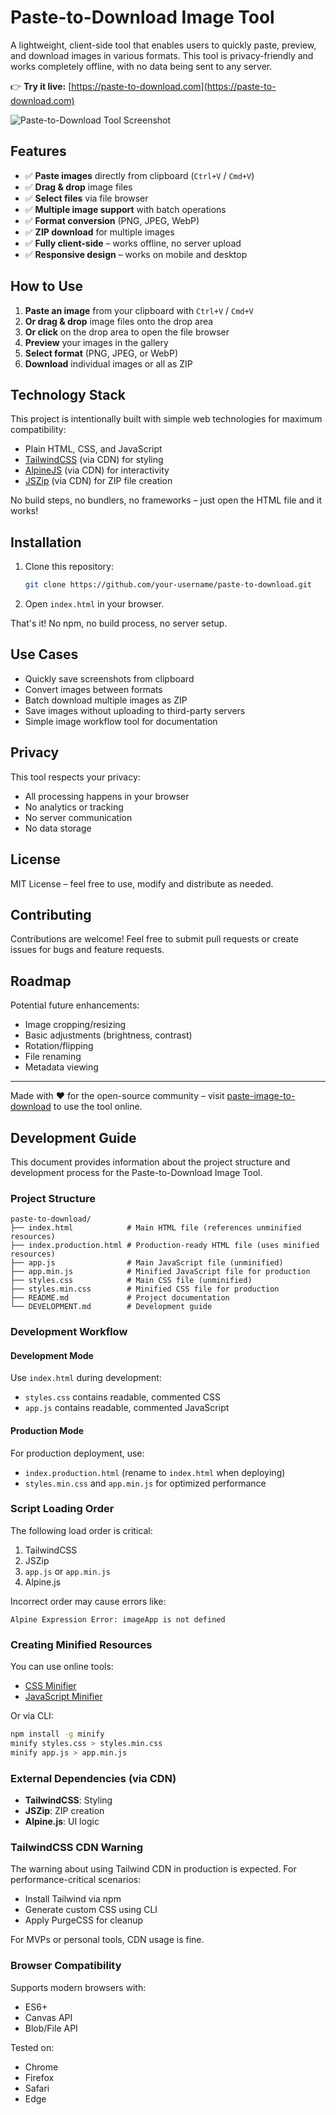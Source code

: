 # Paste-to-Download Image Tool

A lightweight, client-side tool that enables users to quickly paste, preview, and download images in various formats. This tool is privacy-friendly and works completely offline, with no data being sent to any server.

👉 **Try it live:** [https://paste-to-download.com](https://paste-to-download.com)

![Paste-to-Download Tool Screenshot](https://raw.githubusercontent.com/kindtree/paste-to-download/refs/heads/main/Screenshot.png)

## Features

* ✅ **Paste images** directly from clipboard (`Ctrl+V` / `Cmd+V`)
* ✅ **Drag & drop** image files
* ✅ **Select files** via file browser
* ✅ **Multiple image support** with batch operations
* ✅ **Format conversion** (PNG, JPEG, WebP)
* ✅ **ZIP download** for multiple images
* ✅ **Fully client-side** – works offline, no server upload
* ✅ **Responsive design** – works on mobile and desktop

## How to Use

1. **Paste an image** from your clipboard with `Ctrl+V` / `Cmd+V`
2. **Or drag & drop** image files onto the drop area
3. **Or click** on the drop area to open the file browser
4. **Preview** your images in the gallery
5. **Select format** (PNG, JPEG, or WebP)
6. **Download** individual images or all as ZIP

## Technology Stack

This project is intentionally built with simple web technologies for maximum compatibility:

* Plain HTML, CSS, and JavaScript
* [TailwindCSS](https://tailwindcss.com/) (via CDN) for styling
* [AlpineJS](https://alpinejs.dev/) (via CDN) for interactivity
* [JSZip](https://stuk.github.io/jszip/) (via CDN) for ZIP file creation

No build steps, no bundlers, no frameworks – just open the HTML file and it works!

## Installation

1. Clone this repository:

   ```bash
   git clone https://github.com/your-username/paste-to-download.git
   ```

2. Open `index.html` in your browser.

That's it! No npm, no build process, no server setup.

## Use Cases

* Quickly save screenshots from clipboard
* Convert images between formats
* Batch download multiple images as ZIP
* Save images without uploading to third-party servers
* Simple image workflow tool for documentation

## Privacy

This tool respects your privacy:

* All processing happens in your browser
* No analytics or tracking
* No server communication
* No data storage

## License

MIT License – feel free to use, modify and distribute as needed.

## Contributing

Contributions are welcome! Feel free to submit pull requests or create issues for bugs and feature requests.

## Roadmap

Potential future enhancements:

* Image cropping/resizing
* Basic adjustments (brightness, contrast)
* Rotation/flipping
* File renaming
* Metadata viewing

---

Made with ❤️ for the open-source community – visit [paste-image-to-download](https://paste-to-download.com) to use the tool online.

## Development Guide

This document provides information about the project structure and development process for the Paste-to-Download Image Tool.

### Project Structure

```
paste-to-download/
├── index.html            # Main HTML file (references unminified resources)
├── index.production.html # Production-ready HTML file (uses minified resources)
├── app.js                # Main JavaScript file (unminified)
├── app.min.js            # Minified JavaScript file for production
├── styles.css            # Main CSS file (unminified)
├── styles.min.css        # Minified CSS file for production
├── README.md             # Project documentation
└── DEVELOPMENT.md        # Development guide
```

### Development Workflow

#### Development Mode

Use `index.html` during development:

* `styles.css` contains readable, commented CSS
* `app.js` contains readable, commented JavaScript

#### Production Mode

For production deployment, use:

* `index.production.html` (rename to `index.html` when deploying)
* `styles.min.css` and `app.min.js` for optimized performance

### Script Loading Order

The following load order is critical:

1. TailwindCSS
2. JSZip
3. `app.js` or `app.min.js`
4. Alpine.js

Incorrect order may cause errors like:

```
Alpine Expression Error: imageApp is not defined
```

### Creating Minified Resources

You can use online tools:

* [CSS Minifier](https://cssminifier.com/)
* [JavaScript Minifier](https://javascript-minifier.com/)

Or via CLI:

```bash
npm install -g minify
minify styles.css > styles.min.css
minify app.js > app.min.js
```

### External Dependencies (via CDN)

* **TailwindCSS**: Styling
* **JSZip**: ZIP creation
* **Alpine.js**: UI logic

### TailwindCSS CDN Warning

The warning about using Tailwind CDN in production is expected. For performance-critical scenarios:

* Install Tailwind via npm
* Generate custom CSS using CLI
* Apply PurgeCSS for cleanup

For MVPs or personal tools, CDN usage is fine.

### Browser Compatibility

Supports modern browsers with:

* ES6+
* Canvas API
* Blob/File API

Tested on:

* Chrome
* Firefox
* Safari
* Edge
